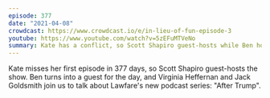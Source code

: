 ```yaml
---
episode: 377
date: "2021-04-08"
crowdcast: https://www.crowdcast.io/e/in-lieu-of-fun-episode-3
youtube: https://www.youtube.com/watch?v=5zEFuMTVeNo
summary: Kate has a conflict, so Scott Shapiro guest-hosts while Ben host-guests
---
```

Kate misses her first episode in 377 days, so Scott Shapiro guest-hosts the
show.  Ben turns into a guest for the day, and Virginia Heffernan and Jack
Goldsmith join us to talk about Lawfare's new podcast series: "After Trump".
